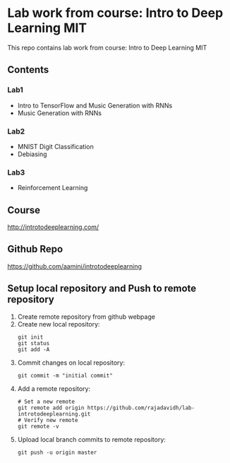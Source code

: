 # Lab work from course: Intro to Deep Learning MIT
This repo contains lab work from course: Intro to Deep Learning MIT

## Contents
### Lab1
* Intro to TensorFlow and Music Generation with RNNs
* Music Generation with RNNs

### Lab2
* MNIST Digit Classification
* Debiasing

### Lab3
* Reinforcement Learning

## Course
http://introtodeeplearning.com/

## Github Repo
https://github.com/aamini/introtodeeplearning

## Setup local repository and Push to remote repository
1. Create remote repository from github webpage
1. Create new local repository:
   ```
   git init
   git status
   git add -A
   ```
1. Commit changes on local repository:
   ```
   git commit -m "initial commit"
   ```
1. Add a remote repository:
   ```
   # Set a new remote
   git remote add origin https://github.com/rajadavidh/lab-introtodeeplearning.git
   # Verify new remote
   git remote -v
   ```
1. Upload local branch commits to remote repository:
   ```
   git push -u origin master
   ```
